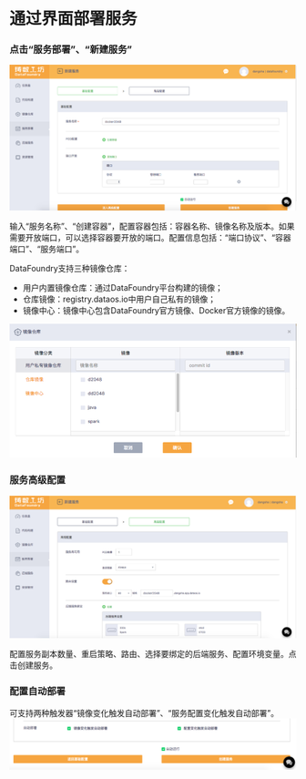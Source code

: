 # 通过界面部署服务

### 点击“服务部署”、“新建服务”

![](../img/Deployment1.png)

输入“服务名称”、“创建容器”，配置容器包括：容器名称、镜像名称及版本。如果需要开放端口，可以选择容器要开放的端口。配置信息包括：“端口协议”、“容器端口”、“服务端口”。

DataFoundry支持三种镜像仓库：

* 用户内置镜像仓库：通过DataFoundry平台构建的镜像；
* 仓库镜像：registry.dataos.io中用户自己私有的镜像；
* 镜像中心：镜像中心包含DataFoundry官方镜像、Docker官方镜像的镜像。

![](../img/Deployment_Registry.png)

### 服务高级配置

![](../img/Deployment2.png)

配置服务副本数量、重启策略、路由、选择要绑定的后端服务、配置环境变量。点击创建服务。

### 配置自动部署

可支持两种触发器“镜像变化触发自动部署”、“服务配置变化触发自动部署”。
![](../img/CD.png)


